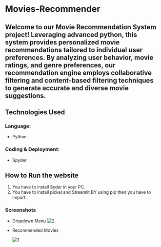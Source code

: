 # Movies-Recommender
## Welcome to our Movie Recommendation System project! Leveraging advanced python, this system provides personalized movie recommendations tailored to individual user preferences. By analyzing user behavior, movie ratings, and genre preferences, our recommendation engine employs collaborative filtering and content-based filtering techniques to generate accurate and diverse movie suggestions. 
## Technologies Used
### Language:
* Python

### Coding & Deployment:
* Spyder


## How to Run the website
1. You have to install Syder in your PC.
2. You have to install pickel and Streamlit BY using pip then you have to import.

### Screenshots
* Dropdown Menu
 ![2](https://github.com/Akash8292/Movies-Recommender/assets/97883391/18fec570-31a5-4e39-8e2f-c9cee6bf6c21)


* Recommended Movies

  
  ![1](https://github.com/Akash8292/Movies-Recommender/assets/97883391/bd2af5a3-2aec-49b5-a4ef-0016330c0e8d)


